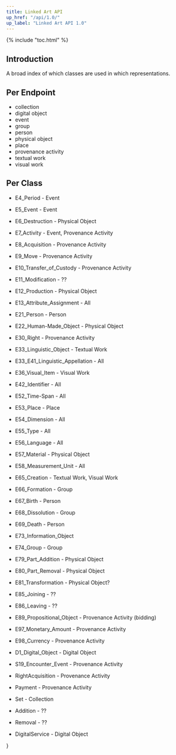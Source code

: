 ```yaml
---
title: Linked Art API
up_href: "/api/1.0/"
up_label: "Linked Art API 1.0"
---
```


{% include "toc.html" %}

## Introduction

A broad index of which classes are used in which representations.

## Per Endpoint

* collection 
* digital object
* event
* group
* person
* physical object
* place
* provenance activity
* textual work
* visual work

## Per Class

  * E4_Period - Event 
  * E5_Event - Event
  * E6_Destruction - Physical Object
  * E7_Activity - Event, Provenance Activity
  * E8_Acquisition - Provenance Activity
  * E9_Move - Provenance Activity
  * E10_Transfer_of_Custody - Provenance Activity
  * E11_Modification - ??
  * E12_Production - Physical Object
  * E13_Attribute_Assignment - All
  * E21_Person - Person
  * E22_Human-Made_Object - Physical Object
  * E30_Right - Provenance Activity
  * E33_Linguistic_Object - Textual Work
  * E33_E41_Linguistic_Appellation - All
  * E36_Visual_Item - Visual Work
  * E42_Identifier - All
  * E52_Time-Span - All
  * E53_Place - Place
  * E54_Dimension - All
  * E55_Type - All
  * E56_Language - All
  * E57_Material - Physical Object
  * E58_Measurement_Unit - All
  * E65_Creation - Textual Work, Visual Work
  * E66_Formation - Group
  * E67_Birth - Person
  * E68_Dissolution - Group
  * E69_Death - Person
  * E73_Information_Object 
  * E74_Group - Group
  * E79_Part_Addition - Physical Object 
  * E80_Part_Removal - Physical Object
  * E81_Transformation - Physical Object?
  * E85_Joining - ??
  * E86_Leaving - ??
  * E89_Propositional_Object - Provenance Activity (bidding)
  * E97_Monetary_Amount - Provenance Activity
  * E98_Currency - Provenance Activity

  * D1_Digital_Object - Digital Object
  * S19_Encounter_Event - Provenance Activity
  * RightAcquisition - Provenance Activity
  * Payment - Provenance Activity
  * Set - Collection
  * Addition - ??
  * Removal - ??
  * DigitalService - Digital Object

}